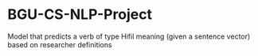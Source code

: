 # BGU-CS-NLP-Project
Model that predicts a verb of type Hifil meaning (given a sentence vector) based on researcher definitions
